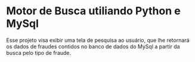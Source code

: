 # Motor de Busca utiliando Python e MySql

Esse projeto visa exibir uma tela de pesquisa ao usuário, que lhe retornará os dados de fraudes contidos no banco de dados do MySql a partir da busca pelo tipo de fraude.
